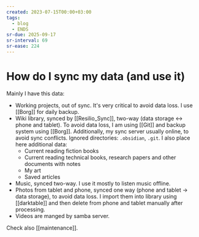 ```yaml
---
created: 2023-07-15T00:00+03:00
tags:
  - blog
  - ENDS
sr-due: 2025-09-17
sr-interval: 69
sr-ease: 224
---
```


# How do I sync my data (and use it)

Mainly I have this data:

- Working projects, out of sync. It's very critical to avoid data loss. I use [[Borg]] for daily backup.
- Wiki library, synced by [[Resilio_Sync]], two-way (data storage ↔ phone and tablet). To avoid data loss, I am using [[Git]] and backup system using [[Borg]]. Additionally, my sync server usually online, to avoid sync conflicts. Ignored directories: `.obsidian`, `.git`. I also place here additional data:
  - Current reading fiction books 
  - Current reading technical books, research papers and other documents with notes
  - My art
  - Saved articles 
- Music, synced two-way. I use it mostly to listen music offline.
- Photos from tablet and phone, synced one way (phone and tablet → data storage), to avoid data loss. I import them into library using [[darktable]] and then delete from phone and tablet manually after processing.
- Videos are manged by samba server.

Check also [[maintenance]].
